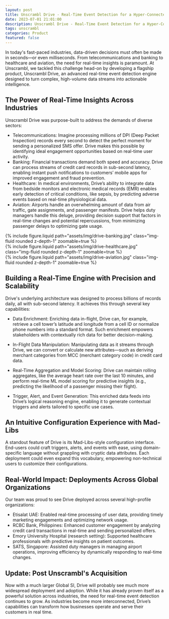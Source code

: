 ```yaml
---
layout: post
title: Unscrambl Drive - Real-Time Event Detection for a Hyper-Connected World
date: 2023-07-01 21:01:00
description: Unscrambl Drive - Real-Time Event Detection for a Hyper-Connected World
tags: unscrambl
categories: Product
featured: false
---
```


In today's fast-paced industries, data-driven decisions must often be made in seconds—or even milliseconds. From telecommunications and banking to healthcare and aviation, the need for real-time insights is paramount. At Unscrambl, we tackled this challenge head-on by developing a flagship product, Unscrambl Drive, an advanced real-time event detection engine designed to turn complex, high-volume data streams into actionable intelligence.

## The Power of Real-Time Insights Across Industries
Unscrambl Drive was purpose-built to address the demands of diverse sectors:

- Telecommunications: Imagine processing millions of DPI (Deep Packet Inspection) records every second to detect the perfect moment for sending a personalized SMS offer. Drive makes this possible by identifying ideal engagement opportunities based on real-time user activity.
- Banking: Financial transactions demand both speed and accuracy. Drive can process streams of credit card records in sub-second latency, enabling instant push notifications to customers’ mobile apps for improved engagement and fraud prevention.
- Healthcare: In medical environments, Drive’s ability to integrate data from bedside monitors and electronic medical records (EMR) enables early detection of critical conditions, like sepsis, by predicting adverse events based on real-time physiological data.
- Aviation: Airports handle an overwhelming amount of data from air traffic, gate assignments, and passenger manifests. Drive helps duty managers handle this deluge, providing decision support that factors in real-time changes and potential repercussions, from minimizing passenger delays to optimizing gate usage.

<div class="row mt-3">
    <div class="col-sm mt-3 mt-md-0">
        {% include figure.liquid path="assets/img/drive-banking.jpg" class="img-fluid rounded z-depth-1" zoomable=true %}
    </div>
    <div class="col-sm mt-3 mt-md-0">
        {% include figure.liquid path="assets/img/drive-healthcare.jpg" class="img-fluid rounded z-depth-1" zoomable=true %}
    </div>
    <div class="col-sm mt-3 mt-md-0">
        {% include figure.liquid path="assets/img/drive-aviation.jpg" class="img-fluid rounded z-depth-1" zoomable=true %}
    </div>
</div>

## Building a Real-Time Engine with Precision and Scalability
Drive's underlying architecture was designed to process billions of records daily, all with sub-second latency. It achieves this through several key capabilities:

- Data Enrichment: Enriching data in-flight, Drive can, for example, retrieve a cell tower’s latitude and longitude from a cell ID or normalize phone numbers into a standard format. Such enrichment empowers stakeholders with contextually rich data for better decision-making.

- In-Flight Data Manipulation: Manipulating data as it streams through Drive, we can convert or calculate new attributes—such as deriving merchant categories from MCC (merchant category code) in credit card data.

- Real-Time Aggregation and Model Scoring: Drive can maintain rolling aggregates, like the average heart rate over the last 10 minutes, and perform real-time ML model scoring for predictive insights (e.g., predicting the likelihood of a passenger missing their flight).

- Trigger, Alert, and Event Generation: This enriched data feeds into Drive’s logical reasoning engine, enabling it to generate contextual triggers and alerts tailored to specific use cases.

## An Intuitive Configuration Experience with Mad-Libs
A standout feature of Drive is its Mad-Libs-style configuration interface. End-users could craft triggers, alerts, and events with ease, using domain-specific language without grappling with cryptic data attributes. Each deployment could even expand this vocabulary, empowering non-technical users to customize their configurations.

## Real-World Impact: Deployments Across Global Organizations
Our team was proud to see Drive deployed across several high-profile organizations:

- Etisalat UAE: Enabled real-time processing of user data, providing timely marketing engagements and optimizing network usage.
- RCBC Bank, Philippines: Enhanced customer engagement by analyzing credit card transactions in real-time and sending personalized offers.
- Emory University Hospital (research setting): Supported healthcare professionals with predictive insights on patient outcomes.
- SATS, Singapore: Assisted duty managers in managing airport operations, improving efficiency by dynamically responding to real-time changes.


## Update: Post Unscrambl's Acquisition
Now with a much larger Global SI, Drive will probably see much more widespread deployment and adoption. While it has already proven itself as a powerful solution across industries, the need for real-time event detection continues to grow. As industries become more interconnected, Drive’s capabilities can transform how businesses operate and serve their customers in real time.